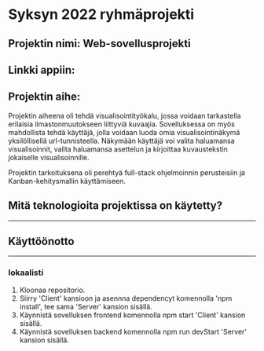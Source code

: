 # Syksyn 2022 ryhmäprojekti

## Projektin nimi: Web-sovellusprojekti

## Linkki appiin: 

## Projektin aihe:
Projektin aiheena oli tehdä visualisointityökalu, jossa voidaan tarkastella erilaisia ilmastonmuutokseen liittyviä kuvaajia. Sovelluksessa on myös mahdollista tehdä käyttäjä, jolla voidaan luoda omia visualisointinäkymä yksilöllisellä url-tunnisteella. Näkymään käyttäjä voi valita haluamansa visualisoinnit, valita haluamansa asettelun ja kirjoittaa kuvaustekstin jokaiselle visualisoinnille.

Projektin tarkoituksena oli perehtyä full-stack ohjelmoinnin perusteisiin ja Kanban-kehitysmallin käyttämiseen.

## Mitä teknologioita projektissa on käytetty?
---

## Käyttöönotto
---
### lokaalisti

1. Kloonaa repositorio.
2. Siirry 'Client' kansioon ja asennna dependencyt komennolla 'npm install', tee sama 'Server' kansion sisällä.
3. Käynnistä sovelluksen frontend komennolla npm start 'Client' kansion sisällä.
4. Käynnistä sovelluksen backend komennolla npm run devStart 'Server' kansion sisällä.
